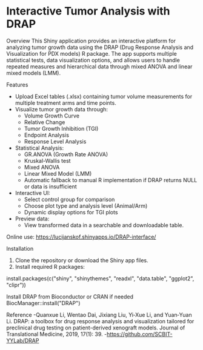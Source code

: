 # Interactive Tumor Analysis with DRAP

Overview
This Shiny application provides an interactive platform for analyzing tumor growth data using the DRAP (Drug Response Analysis and Visualization for PDX models) R package. The app supports multiple statistical tests, data visualization options, and allows users to handle repeated measures and hierarchical data through mixed ANOVA and linear mixed models (LMM).  


Features

- Upload Excel tables (.xlsx) containing tumor volume measurements for multiple treatment arms and time points.  
- Visualize tumor growth data through:
  - Volume Growth Curve
  - Relative Change
  - Tumor Growth Inhibition (TGI)
  - Endpoint Analysis
  - Response Level Analysis  
- Statistical Analysis:
  - GR.ANOVA (Growth Rate ANOVA)
  - Kruskal-Wallis test
  - Mixed ANOVA
  - Linear Mixed Model (LMM)
  - Automatic fallback to manual R implementation if DRAP returns NULL or data is insufficient  
- Interactive UI:
  - Select control group for comparison
  - Choose plot type and analysis level (Animal/Arm)
  - Dynamic display options for TGI plots  
- Preview data:
  - View transformed data in a searchable and downloadable table.  

Online use:
https://lucijanskof.shinyapps.io/DRAP-interface/

Installation

1. Clone the repository or download the Shiny app files.  
2. Install required R packages:

install.packages(c("shiny", "shinythemes", "readxl", "data.table", "ggplot2", "clipr"))

 Install DRAP from Bioconductor or CRAN if needed
 BiocManager::install("DRAP")

Reference
-Quanxue Li, Wentao Dai, Jixiang Liu, Yi‑Xue Li, and Yuan‑Yuan Li. DRAP: a toolbox for drug response analysis and visualization tailored for preclinical drug testing on patient-derived xenograft models. Journal of Translational Medicine, 2019, 17(1): 39.
-https://github.com/SCBIT-YYLab/DRAP
